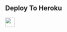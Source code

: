 
## Deploy To Heroku

<a href="https://heroku.com/deploy?template=https://github.com/arunsingh-creator/Compressbot">
     <img height="30px" src="https://img.shields.io/badge/Deploy%20To%20Heroku-blueviolet?style=for-the-badge&logo=heroku">
  </a>
